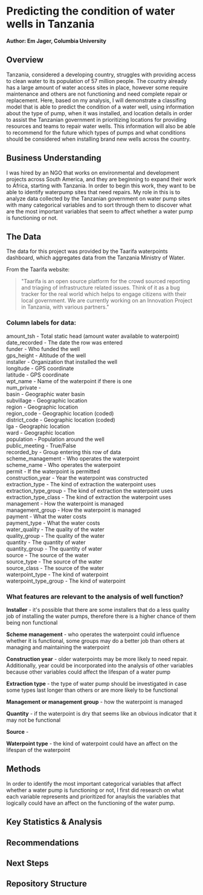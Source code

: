 # Predicting the condition of water wells in Tanzania
**Author: Em Jager, Columbia University**

## Overview
Tanzania, considered a developing country, struggles with providing access to clean water to its population of 57 million people. The country already has a large amount of water access sites in place, however some require maintenance and others are not functioning and need complete repair or replacement. Here, based on my analysis, I will demonstrate a classifing model that is able to predict the condition of a water well, using information about the type of pump, when it was installed, and location details in order to assist the Tanzanian government in prioritizing locations for providing resources and teams to repair water wells. This information will also be able to recommend for the future which types of pumps and what conditions should be considered when installing brand new wells across the country. 

## Business Understanding
I was hired by an NGO that works on environmental and development projects across South America, and they are beginning to expand their work to Africa, starting with Tanzania. In order to begin this work, they want to be able to identify waterpump sites that need repairs. My role in this is to analyze data collected by the Tanzanian government on water pump sites with many categorical variables and to sort through them to discover what are the most important variables that seem to affect whether a water pump is functioning or not. 

## The Data

The data for this project was provided by the Taarifa waterpoints dashboard, which aggregates data from the Tanzania Ministry of Water.

From the Taarifa website:
> "Taarifa is an open source platform for the crowd sourced reporting and triaging of infrastructure related issues. Think of it as a bug tracker for the real world which helps to engage citizens with their local government. We are currently working on an Innovation Project in Tanzania, with various partners."

### **Column labels for data:**

amount_tsh - Total static head (amount water available to waterpoint)\
date_recorded - The date the row was entered\
funder - Who funded the well\
gps_height - Altitude of the well\
installer - Organization that installed the well\
longitude - GPS coordinate\
latitude - GPS coordinate\
wpt_name - Name of the waterpoint if there is one\
num_private -\
basin - Geographic water basin\
subvillage - Geographic location\
region - Geographic location\
region_code - Geographic location (coded)\
district_code - Geographic location (coded)\
lga - Geographic location\
ward - Geographic location\
population - Population around the well\
public_meeting - True/False\
recorded_by - Group entering this row of data\
scheme_management - Who operates the waterpoint\
scheme_name - Who operates the waterpoint\
permit - If the waterpoint is permitted\
construction_year - Year the waterpoint was constructed\
extraction_type - The kind of extraction the waterpoint uses\
extraction_type_group - The kind of extraction the waterpoint uses\
extraction_type_class - The kind of extraction the waterpoint uses\
management - How the waterpoint is managed\
management_group - How the waterpoint is managed\
payment - What the water costs\
payment_type - What the water costs\
water_quality - The quality of the water\
quality_group - The quality of the water\
quantity - The quantity of water\
quantity_group - The quantity of water\
source - The source of the water\
source_type - The source of the water\
source_class - The source of the water\
waterpoint_type - The kind of waterpoint\
waterpoint_type_group - The kind of waterpoint

### What features are relevant to the analysis of well function?
**Installer** - it's possible that there are some installers that do a less quality job of installing the water pumps, therefore there is a higher chance of them being non functional

**Scheme management** - who operates the waterpoint could influence whether it is functional, some groups may do a better job than others at managing and maintaining the waterpoint

**Construction year** - older waterpoints may be more likely to need repair. Additionally, year could be incorporated into the analysis of other variables because other variables could affect the lifespan of a water pump

**Extraction type** - the type of water pump should be investigated in case some types last longer than others or are more likely to be functional

**Management or management group** - how the waterpoint is managed

**Quantity** - if the waterpoint is dry that seems like an obvious indicator that it may not be functional

**Source** - 

**Waterpoint type** - the kind of waterpoint could have an affect on the lifespan of the waterpoint


## Methods
In order to identify the most important categorical variables that affect whether a water pump is functioning or not, I first did research on what each variable represents and prioritized for anaylsis the variables that logically could have an affect on the functioning of the water pump. 

## Key Statistics & Analysis

## Recommendations

## Next Steps

## Repository Structure
